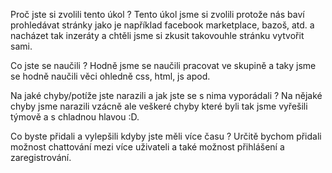 Proč jste si zvolili tento úkol ?
Tento úkol jsme si zvolili protože nás baví prohledávat stránky jako je například facebook marketplace, bazoš, atd. a nacházet tak inzeráty a chtěli jsme si zkusit takovouhle  stránku vytvořit sami.

Co jste se naučili ?
Hodně jsme se naučili pracovat ve skupině a taky jsme se hodně naučili věci ohledně css, html, js apod.

Na jaké chyby/potíže jste narazili a jak jste se s nima vyporádali ?
Na nějaké chyby jsme narazili vzácně ale veškeré chyby které byli tak jsme vyřešili týmově a s chladnou hlavou :D.

Co byste přidali a vylepšili kdyby jste měli více času ?
Určitě bychom přidali možnost chattování mezi více uživateli a také možnost přihlášení a zaregistrování.

